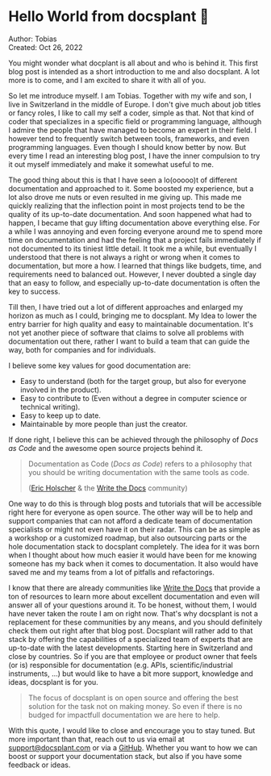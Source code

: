 # Hello World from docsplant :rocket:

Author: Tobias\
Created: Oct 26, 2022

You might wonder what docplant is all about and who is behind it. This first blog post is intended as a short introduction to me and also docsplant. A lot more is to come, and I am excited to share it with all of you.

So let me introduce myself. I am Tobias. Together with my wife and son, I live in Switzerland in the middle of Europe. I don't give much about job titles or fancy roles, I like to call my self a coder, simple as that. Not that kind of coder that specializes in a specific field or programming language, although I admire the people that have managed to become an expert in their field. I however tend to frequently switch between tools, frameworks, and even programming languages. Even though I should know better by now. But every time I read an interesting blog post, I have the inner compulsion to try it out myself immediately and make it somewhat useful to me.
  
The good thing about this is that I have seen a lo(ooooo)t of different documentation and approached to it. Some boosted my experience, but a lot also drove me nuts or even resulted in me giving up. This made me quickly realizing that the inflection point in most projects tend to be the quality of its up-to-date documentation. And soon happened what had to happen, I became that guy lifting documentation above everything else. For a while I was annoying and even forcing everyone around me to spend more time on documentation and had the feeling that a project fails immediately if not documented to its tiniest little detail. It took me a while, but eventually I understood that there is not always a right or wrong when it comes to documentation, but more a how. I learned that things like budgets, time, and requirements need to balanced out. However, I never doubted a single day that an easy to follow, and especially up-to-date documentation is often the key to success.

Till then, I have tried out a lot of different approaches and enlarged my horizon as much as I could, bringing me to docsplant. My Idea to lower the entry barrier for high quality and easy to maintainable documentation. It's not yet another piece of software that claims to solve all problems with documentation out there, rather I want to build a team that can guide the way, both for companies and for individuals.

I believe some key values for good documentation are:
* Easy to understand (both for the target group, but also for everyone involved in the product).
* Easy to contribute to (Even without a degree in computer science or technical writing).
* Easy to keep up to date.
* Maintainable by more people than just the creator.

If done right, I believe this can be achieved through the philosophy of _Docs as Code_ and the awesome open source projects behind it.
> Documentation as Code (_Docs as Code_) refers to a philosophy that you should be writing documentation with the same tools as code.
>
> ([Eric Holscher](http://ericholscher.com/) & the [Write the Docs](https://www.writethedocs.org) community)

One way to do this is through blog posts and tutorials that will be accessible right here for everyone as open source. The other way will be to help and support companies that can not afford a dedicate team of documentation specialists or might not even have it on their radar. This can be as simple as a workshop or a customized roadmap, but also outsourcing parts or the hole documentation stack to docsplant completely. The idea for it was born when I thought about how much easier it would have been for me knowing someone has my back when it comes to documentation. It also would have saved me and my teams from a lot of pitfalls and refactorings.

I know that there are already communities like [Write the Docs](https://www.writethedocs.org) that provide a ton of resources to learn more about excellent documentation and even will answer all of your questions around it. To be honest, without them, I would have never taken the route I am on right now. That's why docsplant is not a replacement for these communities by any means, and you should definitely check them out right after that blog post. Docsplant will rather add to that stack by offering the capabilities of a specialized team of experts that are up-to-date with the latest developments. Starting here in Switzerland and close by countries. So if you are that employee or product owner that feels (or is) responsible for documentation (e.g. APIs, scientific/industrial instruments, …) but would like to have a bit more support, knowledge and ideas, docsplant is for you.

> The focus of docsplant is on open source and offering the best solution for the task not on making money. So even if there is no budged for impactfull documentation we are here to help.

With this quote, I would like to close and encourage you to stay tuned. But more important than that, reach out to us via email at support@docsplant.com or via a [GitHub](https://github.com/docsplant/blog/discussions). Whether you want to how we can boost or support your documentation stack, but also if you have some feedback or ideas.

